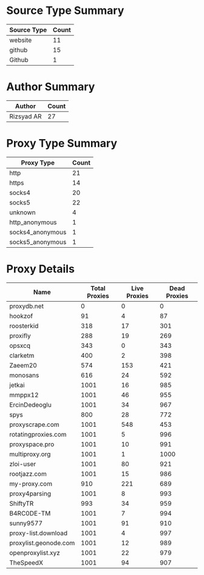 # Source Type Summary

| Source Type | Count |
|-------------|-------|
| website | 11 |
| github | 15 |
| Github | 1 |


# Author Summary

| Author | Count |
|--------|-------|
| Rizsyad AR | 27 |


# Proxy Type Summary

| Proxy Type | Count |
|------------|-------|
| http | 21 |
| https | 14 |
| socks4 | 20 |
| socks5 | 22 |
| unknown | 4 |
| http_anonymous | 1 |
| socks4_anonymous | 1 |
| socks5_anonymous | 1 |


# Proxy Details

| Name | Total Proxies | Live Proxies | Dead Proxies |
|------|---------------|--------------|---------------|
| proxydb.net | 0 | 0 | 0 |
| hookzof | 91 | 4 | 87 |
| roosterkid | 318 | 17 | 301 |
| proxifly | 288 | 19 | 269 |
| opsxcq | 343 | 0 | 343 |
| clarketm | 400 | 2 | 398 |
| Zaeem20 | 574 | 153 | 421 |
| monosans | 616 | 24 | 592 |
| jetkai | 1001 | 16 | 985 |
| mmppx12 | 1001 | 46 | 955 |
| ErcinDedeoglu | 1001 | 34 | 967 |
| spys | 800 | 28 | 772 |
| proxyscrape.com | 1001 | 548 | 453 |
| rotatingproxies.com | 1001 | 5 | 996 |
| proxyspace.pro | 1001 | 10 | 991 |
| multiproxy.org | 1001 | 1 | 1000 |
| zloi-user | 1001 | 80 | 921 |
| rootjazz.com | 1001 | 15 | 986 |
| my-proxy.com | 910 | 221 | 689 |
| proxy4parsing | 1001 | 8 | 993 |
| ShiftyTR | 993 | 34 | 959 |
| B4RC0DE-TM | 1001 | 7 | 994 |
| sunny9577 | 1001 | 91 | 910 |
| proxy-list.download | 1001 | 4 | 997 |
| proxylist.geonode.com | 1001 | 12 | 989 |
| openproxylist.xyz | 1001 | 22 | 979 |
| TheSpeedX | 1001 | 94 | 907 |
